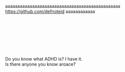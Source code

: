 aaaaaaaaaaaaaaaaaaaaaaaaaaaaaaaaaaaaaaaaaaaaaaa https://github.com/defnoteid aaaaaaaaaaaa<br>
<br>
<br>
<br>
<br>
<br>
<br>
<br>
<br>
Do you know what ADHD is? I have it.<br>
Is there anyone you know aroace?

